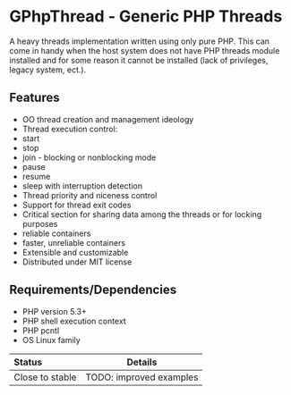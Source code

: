 GPhpThread - Generic PHP Threads
================================

A heavy threads implementation written using only pure PHP. This can
come in handy when the host system does not have PHP threads module
installed and for some reason it cannot be installed (lack of
privileges, legacy system, ect.).

Features
--------

* OO thread creation and management ideology
* Thread execution control:
 * start
 * stop
 * join - blocking or nonblocking mode
 * pause
 * resume
 * sleep with interruption detection
* Thread priority and niceness control
* Support for thread exit codes
* Critical section for sharing data among the threads or for locking purposes
 * reliable containers
 * faster, unreliable containers
* Extensible and customizable
* Distributed under MIT license

Requirements/Dependencies
-------------------------

* PHP version 5.3+
* PHP shell execution context
* PHP pcntl
* OS Linux family

|Status|Details|
|:-----|:------------------------------------------------------------------------:|
|Close to stable|TODO: improved examples|
